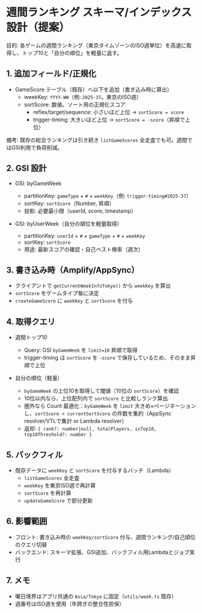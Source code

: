 # 週間ランキング スキーマ/インデックス設計（提案）

目的: 各ゲームの週間ランキング（東京タイムゾーンのISO週単位）を高速に取得し、トップ10と「自分の順位」を軽量に返す。

## 1. 追加フィールド/正規化
- GameScore テーブル（既存）へ以下を追加（書き込み時に算出）
  - weekKey: `YYYY-WW`（例: `2025-37`。東京のISO週）
  - sortScore: 数値。ソート用の正規化スコア
    - reflex/target/sequence: 小さいほど上位 → `sortScore = score`
    - trigger-timing: 大きいほど上位 → `sortScore = -score`（昇順で上位）

備考: 既存の総合ランキングは引き続き `listGameScores` 全走査でも可。週間ではGSI利用で負荷削減。

## 2. GSI 設計
- GSI: byGameWeek
  - partitionKey: `gameType` + `#` + `weekKey`（例: `trigger-timing#2025-37`）
  - sortKey: `sortScore`（Number, 昇順）
  - 投影: 必要最小限（userId, score, timestamp）

- GSI: byUserWeek（自分の順位を軽量取得）
  - partitionKey: `userId` + `#` + `gameType` + `#` + `weekKey`
  - sortKey: `sortScore`
  - 用途: 最新スコアの確認・自己ベスト検索（週次）

## 3. 書き込み時（Amplify/AppSync）
- クライアントで `getCurrentWeekInfoTokyo()` から `weekKey` を算出
- `sortScore` をゲームタイプ毎に決定
- `createGameScore` に `weekKey` と `sortScore` を付与

## 4. 取得クエリ
- 週間トップ10
  - Query: GSI `byGameWeek` を `limit=10` 昇順で取得
  - trigger-timing は `sortScore` を `-score` で保存しているため、そのまま昇順で上位

- 自分の順位（軽量）
  - `byGameWeek` の上位10を取得して閾値（10位の `sortScore`）を確認
  - 10位以内なら、上位配列内で `sortScore` と比較しランク算出
  - 圏外なら Count 最適化：`byGameWeek` を `limit` 大きめ×ページネーションし、`sortScore < currentSortScore` の件数を集約（AppSync resolver/VTLで集計 or Lambda resolver）
  - 返却: `{ rank?: number|null, totalPlayers, isTop10, top10Threshold?: number }`

## 5. バックフィル
- 既存データに `weekKey` と `sortScore` を付与するバッチ（Lambda）
  - `listGameScores` 全走査
  - `weekKey` を東京ISO週で再計算
  - `sortScore` を再計算
  - `updateGameScore` で部分更新

## 6. 影響範囲
- フロント: 書き込み時の `weekKey/sortScore` 付与、週間ランキング/自己順位のクエリ切替
- バックエンド: スキーマ拡張、GSI追加、バックフィル用Lambdaとジョブ実行

## 7. メモ
- 曜日境界はアプリ共通の `Asia/Tokyo` に固定（`utils/week.ts` 既存）
- 週番号はISO週を使用（年跨ぎの整合性担保）
